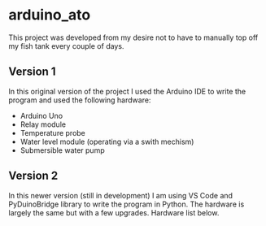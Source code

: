 # arduino_ato
This project was developed from my desire not to have to manually top off my fish tank every couple of days.

## Version 1
In this original version of the project I used the Arduino IDE to write the program and used the following hardware: 

* Arduino Uno
* Relay module
* Temperature probe
* Water level module (operating via a swith mechism)
* Submersible water pump

## Version 2
In this newer version (still in development) I am using VS Code and PyDuinoBridge library to write the program in Python. The hardware is largely the same but with a few upgrades. Hardware list below.